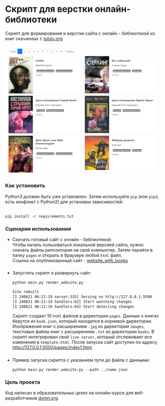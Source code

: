 # Скрипт для верстки онлайн-библиотеки

Скрипт для формирования и верстки сайта с онлайн - библиотекой из книг скачанных с [tululu,org](https://tululu.org/)

![screenshot](https://github.com/Aleksey525/static_site/blob/main/image.jpg/)
### Как установить

Python3 должен быть уже установлен. Затем используйте `pip` (или `pip3`, есть конфликт с Python2) для установки зависимостей:

```

pip install -r requirements.txt

```

### Сценарии использования

* Скачать готовый сайт с онлайн - библиотекой:  
Чтобы начать пользоваться локальной версией сайта, нужно скачать файлы репозитория на свой компьютер. Затем перейти
в папку `pages` и открыть в браузере любой `html` файл.   
  Ссылка на опубликованный сайт - 
[website_with_books](https://aleksey525.github.io/website_with_books/pages/index1.html)
#####
* Запустить скрипт и развернуть сайт:
  ```
  python main.py render_website.py
  ```
  ```
  Site rebuilt
  [I 240621 06:21:19 server:335] Serving on http://127.0.0.1:5500
  [I 240621 06:21:19 handlers:62] Start watching changes
  [I 240621 06:21:19 handlers:64] Start detecting changes
  ```
  Cкрипт создает 10 `html` файлов в директории `pages`. Данные о книгах берутся из `book.json`, который находится в корневой директории. 
  Изображения книг с расширением `.jpg` из директории `images`, текстовые файлы книг с расширением `.txt` из директории `books`.
  В скрипт интегрирован свой `live server`, который отслеживает все изменения в `template.html`. После запуска сайт доступен по 
  адресу http://127.0.0.1:5500/pages/index1.html.
#####
* Пример запуска скрипта с указанием пути до файла с данными:
  ```
  python main.py render_website.py --path ../name.json
  ```
### Цель проекта
Код написан в образовательных целях на онлайн-курсе для веб-разработчиков [dvmn.org](https://dvmn.org).



  

 


